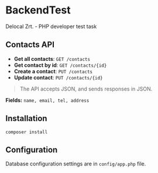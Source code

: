 # BackendTest

Delocal Zrt. - PHP developer test task


## Contacts API

- **Get all contacts**: `GET /contacts`
- **Get contact by id**: `GET /contacts/{id}`
- **Create a contact**: `PUT /contacts`
- **Update contact**: `PUT /contacts/{id}`

>The API accepts JSON, and sends responses in JSON.


**Fields:** `name, email, tel, address`

## Installation
`composer install`


## Configuration

Database configuration settings are in `config/app.php` file.